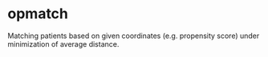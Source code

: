 # opmatch
Matching patients based on given coordinates (e.g. propensity score) under minimization of average distance.
